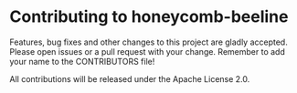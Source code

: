 # Contributing to honeycomb-beeline

Features, bug fixes and other changes to this project are gladly accepted.
Please open issues or a pull request with your change. Remember to add your name
to the CONTRIBUTORS file!

All contributions will be released under the Apache License 2.0.
